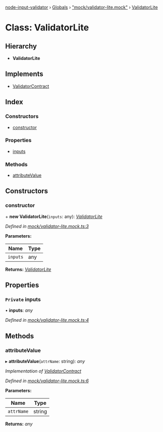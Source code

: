 [node-input-validator](../README.md) › [Globals](../globals.md) › ["mock/validator-lite.mock"](../modules/_mock_validator_lite_mock_.md) › [ValidatorLite](_mock_validator_lite_mock_.validatorlite.md)

# Class: ValidatorLite

## Hierarchy

* **ValidatorLite**

## Implements

* [ValidatorContract](../interfaces/_contracts_.validatorcontract.md)

## Index

### Constructors

* [constructor](_mock_validator_lite_mock_.validatorlite.md#constructor)

### Properties

* [inputs](_mock_validator_lite_mock_.validatorlite.md#private-inputs)

### Methods

* [attributeValue](_mock_validator_lite_mock_.validatorlite.md#attributevalue)

## Constructors

###  constructor

\+ **new ValidatorLite**(`inputs`: any): *[ValidatorLite](_mock_validator_lite_mock_.validatorlite.md)*

*Defined in [mock/validator-lite.mock.ts:3](https://github.com/bitnbytesio/node-input-validator/blob/f6990fa/src/mock/validator-lite.mock.ts#L3)*

**Parameters:**

Name | Type |
------ | ------ |
`inputs` | any |

**Returns:** *[ValidatorLite](_mock_validator_lite_mock_.validatorlite.md)*

## Properties

### `Private` inputs

• **inputs**: *any*

*Defined in [mock/validator-lite.mock.ts:4](https://github.com/bitnbytesio/node-input-validator/blob/f6990fa/src/mock/validator-lite.mock.ts#L4)*

## Methods

###  attributeValue

▸ **attributeValue**(`attrName`: string): *any*

*Implementation of [ValidatorContract](../interfaces/_contracts_.validatorcontract.md)*

*Defined in [mock/validator-lite.mock.ts:6](https://github.com/bitnbytesio/node-input-validator/blob/f6990fa/src/mock/validator-lite.mock.ts#L6)*

**Parameters:**

Name | Type |
------ | ------ |
`attrName` | string |

**Returns:** *any*
